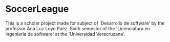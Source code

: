 # SoccerLeague
This is a scholar project made for subject of 'Desarrollo de software' by the professor Ana Luz Loyo Paez. Sixth semester of the 'Licenciatura en Ingenieria de software' at the 'Universidad Veracruzana'.
